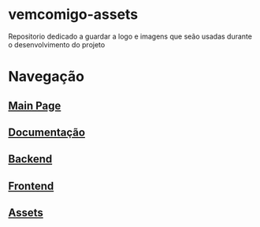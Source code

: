 # vemcomigo-assets
Repositorio dedicado a guardar a logo e imagens que seão usadas durante o desenvolvimento do projeto 

# Navegação
## [Main Page]("https://github.com/Vem-Comigo")
## [Documentação]("https://github.com/Vem-Comigo/vemcomigo-docs")
## [Backend]("https://github.com/Vem-Comigo/vemcomigo-backend")
## [Frontend]("https://github.com/Vem-Comigo/vemcomigo-frontend")
## [Assets]("https://github.com/Vem-Comigo/vemcomigo-assets")
